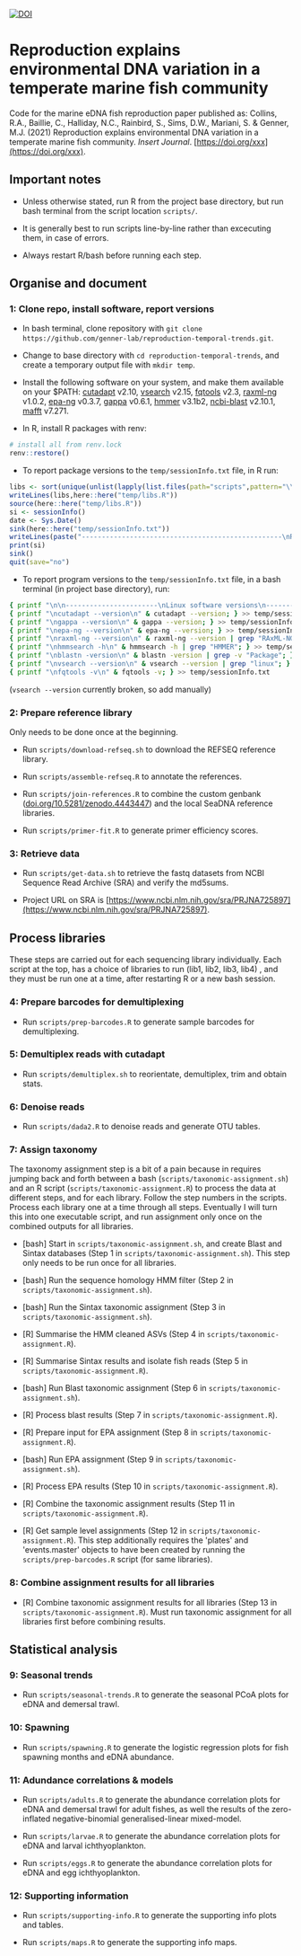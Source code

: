 [![DOI](https://zenodo.org/badge/362065020.svg)](https://zenodo.org/badge/latestdoi/362065020)

# Reproduction explains environmental DNA variation in a temperate marine fish community

Code for the marine eDNA fish reproduction paper published as: Collins, R.A., Baillie, C., Halliday, N.C., Rainbird, S., Sims, D.W., Mariani, S. & Genner, M.J. (2021) Reproduction explains environmental DNA variation
in a temperate marine fish community. _Insert Journal_. [https://doi.org/xxx](https://doi.org/xxx).

## Important notes

* Unless otherwise stated, run R from the project base directory, but run bash terminal from the script location `scripts/`.

* It is generally best to run scripts line-by-line rather than excecuting them, in case of errors.

* Always restart R/bash before running each step.

## Organise and document

### 1: Clone repo, install software, report versions

* In bash terminal, clone repository with `git clone https://github.com/genner-lab/reproduction-temporal-trends.git`. 

* Change to base directory with `cd reproduction-temporal-trends`, and create a temporary output file with `mkdir temp`.

* Install the following software on your system, and make them available on your $PATH: [cutadapt](https://github.com/marcelm/cutadapt) v2.10, [vsearch](https://github.com/torognes/vsearch) v2.15, [fqtools](https://github.com/alastair-droop/fqtools) v2.3, [raxml-ng](https://github.com/amkozlov/raxml-ng) v1.0.2, [epa-ng](https://github.com/Pbdas/epa-ng) v0.3.7, [gappa](https://github.com/lczech/gappa) v0.6.1, [hmmer](http://hmmer.org/) v3.1b2, [ncbi-blast](https://blast.ncbi.nlm.nih.gov/Blast.cgi?CMD=Web&PAGE_TYPE=BlastDocs&DOC_TYPE=Download) v2.10.1, [mafft](http://mafft.cbrc.jp/alignment/software/) v7.271.

* In R, install R packages with renv:

```r
# install all from renv.lock
renv::restore()
```

* To report package versions to the `temp/sessionInfo.txt` file, in R run:

```r
libs <- sort(unique(unlist(lapply(list.files(path="scripts",pattern="\\.R"),function(x) grep("^library\\(.+\\)",readLines(here::here("scripts",x)),value=TRUE)))))
writeLines(libs,here::here("temp/libs.R"))
source(here::here("temp/libs.R"))
si <- sessionInfo()
date <- Sys.Date()
sink(here::here("temp/sessionInfo.txt"))
writeLines(paste("--------------------------------------------------\nR Package version list. Today's date is",date,"\n--------------------------------------------------\n\n"))
print(si)
sink()
quit(save="no")
```

* To report program versions to the `temp/sessionInfo.txt` file, in a bash terminal (in project base directory), run: 

```bash
{ printf "\n\n-----------------------\nLinux software versions\n-----------------------\n"; } >> temp/sessionInfo.txt
{ printf "\ncutadapt --version\n" & cutadapt --version; } >> temp/sessionInfo.txt
{ printf "\ngappa --version\n" & gappa --version; } >> temp/sessionInfo.txt
{ printf "\nepa-ng --version\n" & epa-ng --version; } >> temp/sessionInfo.txt
{ printf "\nraxml-ng --version\n" & raxml-ng --version | grep "RAxML-NG"; } >> temp/sessionInfo.txt
{ printf "\nhmmsearch -h\n" & hmmsearch -h | grep "HMMER"; } >> temp/sessionInfo.txt
{ printf "\nblastn -version\n" & blastn -version | grep -v "Package"; } >> temp/sessionInfo.txt
{ printf "\nvsearch --version\n" & vsearch --version | grep "linux"; } >> temp/sessionInfo.txt
{ printf "\nfqtools -v\n" & fqtools -v; } >> temp/sessionInfo.txt
```
(`vsearch --version` currently broken, so add manually)


### 2: Prepare reference library

Only needs to be done once at the beginning.

* Run `scripts/download-refseq.sh` to download the REFSEQ reference library.

* Run `scripts/assemble-refseq.R` to annotate the references. 

* Run `scripts/join-references.R` to combine the custom genbank ([doi.org/10.5281/zenodo.4443447](https://doi.org/10.5281/zenodo.4443447)) and the local SeaDNA reference libraries.

* Run `scripts/primer-fit.R` to generate primer efficiency scores.


### 3: Retrieve data

* Run `scripts/get-data.sh` to retrieve the fastq datasets from NCBI Sequence Read Archive (SRA) and verify the md5sums.

* Project URL on SRA is [https://www.ncbi.nlm.nih.gov/sra/PRJNA725897](https://www.ncbi.nlm.nih.gov/sra/PRJNA725897).


## Process libraries

These steps are carried out for each sequencing library individually. Each script  at the top, has a choice of libraries to run (lib1, lib2, lib3, lib4) , and they must be run one at a time, after restarting R or a new bash session.


### 4: Prepare barcodes for demultiplexing

* Run `scripts/prep-barcodes.R` to generate sample barcodes for demultiplexing.


### 5: Demultiplex reads with cutadapt

* Run `scripts/demultiplex.sh` to reorientate, demultiplex, trim and obtain stats.


### 6: Denoise reads

* Run `scripts/dada2.R` to denoise reads and generate OTU tables.


### 7: Assign taxonomy

The taxonomy assignment step is a bit of a pain because in requires jumping back and forth between a bash (`scripts/taxonomic-assignment.sh`) and an R script (`scripts/taxonomic-assignment.R`) to process the data at different steps, and for each library. Follow the step numbers in the scripts. Process each library one at a time through all steps. Eventually I will turn this into one executable script, and run assignment only once on the combined outputs for all libraries.

* [bash] Start in `scripts/taxonomic-assignment.sh`, and create Blast and Sintax databases (Step 1 in `scripts/taxonomic-assignment.sh`). This step only needs to be run once for all libraries.

* [bash] Run the sequence homology HMM filter (Step 2 in `scripts/taxonomic-assignment.sh`).

* [bash] Run the Sintax taxonomic assignment (Step 3 in `scripts/taxonomic-assignment.sh`).

* [R] Summarise the HMM cleaned ASVs (Step 4 in `scripts/taxonomic-assignment.R`).

* [R] Summarise Sintax results and isolate fish reads (Step 5 in `scripts/taxonomic-assignment.R`).

* [bash] Run Blast taxonomic assignment (Step 6 in `scripts/taxonomic-assignment.sh`).

* [R] Process blast results (Step 7 in `scripts/taxonomic-assignment.R`).

* [R] Prepare input for EPA assignment (Step 8 in `scripts/taxonomic-assignment.R`).

* [bash] Run EPA assignment (Step 9 in `scripts/taxonomic-assignment.sh`).

* [R] Process EPA results (Step 10 in `scripts/taxonomic-assignment.R`).

* [R] Combine the taxonomic assignment results (Step 11 in `scripts/taxonomic-assignment.R`). 

* [R] Get sample level assignments (Step 12 in `scripts/taxonomic-assignment.R`). This step additionally requires the 'plates' and 'events.master' objects to have been created by running the `scripts/prep-barcodes.R` script (for same libraries).


### 8: Combine assignment results for all libraries

* [R] Combine taxonomic assignment results for all libraries (Step 13 in `scripts/taxonomic-assignment.R`). Must run taxonomic assignment for all libraries first before combining results.


## Statistical analysis


### 9: Seasonal trends

* Run `scripts/seasonal-trends.R` to generate the seasonal PCoA plots for eDNA and demersal trawl.


### 10: Spawning 

* Run `scripts/spawning.R` to generate the logistic regression plots for fish spawning months and eDNA abundance.


### 11: Adundance correlations & models

* Run `scripts/adults.R` to generate the abundance correlation plots for eDNA and demersal trawl for adult fishes, as well the results of the  zero-inflated negative-binomial generalised-linear mixed-model.

* Run `scripts/larvae.R` to generate the abundance correlation plots for eDNA and larval ichthyoplankton.

* Run `scripts/eggs.R` to generate the abundance correlation plots for eDNA and egg ichthyoplankton.


### 12: Supporting information

* Run `scripts/supporting-info.R` to generate the supporting info plots and tables.

* Run `scripts/maps.R` to generate the supporting info maps.
